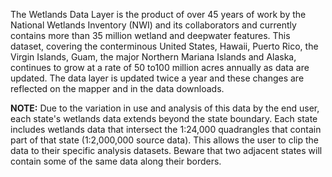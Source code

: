 The Wetlands Data Layer is the product of over 45 years of work by the National Wetlands Inventory (NWI) and its collaborators and currently contains more than 35 million wetland and deepwater features. This dataset, covering the conterminous United States, Hawaii, Puerto Rico, the Virgin Islands, Guam, the major Northern Mariana Islands and Alaska, continues to grow at a rate of 50 to100 million acres annually as data are updated. The data layer is updated twice a year and these changes are reflected on the mapper and in the data downloads.

**NOTE:** Due to the variation in use and analysis of this data by the end user, each  state's wetlands data extends beyond the state boundary. Each state includes wetlands data that intersect the 1:24,000 quadrangles that contain part of that state (1:2,000,000 source data). This allows the user to clip the data to their specific analysis datasets. Beware that two adjacent states will contain some of the same data along their borders.